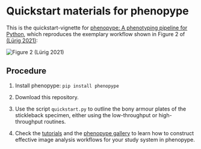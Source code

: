 Quickstart materials for phenopype
==================================

This is the quickstart-vignette for [phenopype: A phenotyping pipeline for Python](https://phenopype.org/docs/quickstart), which reproduces the exemplary workflow shown in Figure 2 of [(Lürig 2021)](https://besjournals.onlinelibrary.wiley.com/doi/10.1111/2041-210X.13771):

![Figure 2 (Lürig 2021)](https://raw.githubusercontent.com/phenopype/phenopype/main/docs_source/_assets/images/luerig_2021_figure2.jpg)

Procedure
---------

1. Install phenopype: `pip install phenopype`
	
2. Download this repository.

3. Use the script `quickstart.py` to outline the bony armour plates of the stickleback specimen, either using the low-throughput or high-throughput routines.

4. Check the [tutorials](https://phenopype.org/docs/tutorials) and the [phenopype gallery](https://phenopype.org/gallery) to learn how to construct effective image analysis workflows for your study system in phenopype. 

